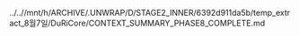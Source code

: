 ../..//mnt/h/ARCHIVE/.UNWRAP/D/STAGE2_INNER/6392d911da5b/temp_extract_8월7일/DuRiCore/CONTEXT_SUMMARY_PHASE8_COMPLETE.md